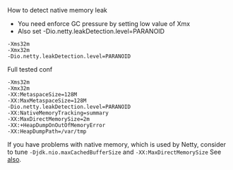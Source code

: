 How to detect native memory leak
* You need enforce GC pressure by setting low value of Xmx
* Also set -Dio.netty.leakDetection.level=PARANOID
```
-Xms32m
-Xmx32m
-Dio.netty.leakDetection.level=PARANOID
```

Full tested conf
```
-Xms32m
-Xmx32m
-XX:MetaspaceSize=128M
-XX:MaxMetaspaceSize=128M
-Dio.netty.leakDetection.level=PARANOID
-XX:NativeMemoryTracking=summary
-XX:MaxDirectMemorySize=2m
-XX:+HeapDumpOnOutOfMemoryError
-XX:HeapDumpPath=/var/tmp
```

If you have problems with native memory, which is used by Netty, consider to tune
`-Djdk.nio.maxCachedBufferSize` and `-XX:MaxDirectMemorySize`
See [also](https://dzone.com/articles/troubleshooting-problems-with-native-off-heap-memo).